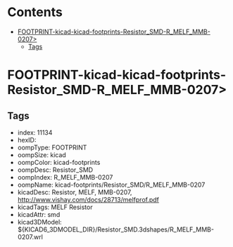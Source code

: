 



Contents
========

* [FOOTPRINT-kicad-kicad-footprints-Resistor_SMD-R_MELF_MMB-0207>](#footprint-kicad-kicad-footprints-resistor_smd-r_melf_mmb-0207)
	* [Tags](#tags)

# FOOTPRINT-kicad-kicad-footprints-Resistor_SMD-R_MELF_MMB-0207>

## Tags

- index: 11134
- hexID: 
- oompType: FOOTPRINT
- oompSize: kicad
- oompColor: kicad-footprints
- oompDesc: Resistor_SMD
- oompIndex: R_MELF_MMB-0207
- oompName: kicad-footprints/Resistor_SMD/R_MELF_MMB-0207
- kicadDesc: Resistor, MELF, MMB-0207, http://www.vishay.com/docs/28713/melfprof.pdf
- kicadTags: MELF Resistor
- kicadAttr: smd
- kicad3DModel: ${KICAD6_3DMODEL_DIR}/Resistor_SMD.3dshapes/R_MELF_MMB-0207.wrl
